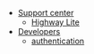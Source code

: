 * [Support center](/)
    * [Highway Lite](/products/highway_lite/README.md)
* [Developers](/developers/README.md)
    * [authentication](/developers/authentication.md)